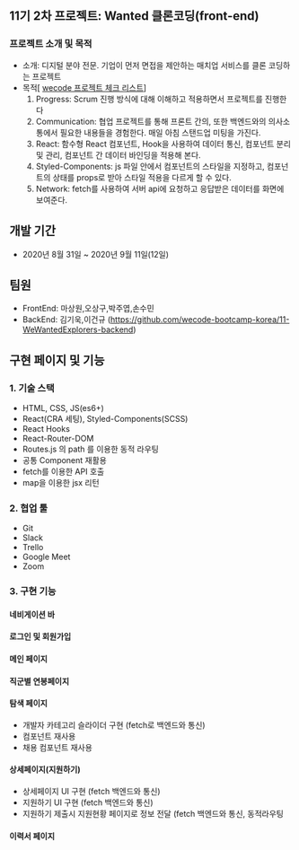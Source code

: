 ## 11기 2차 프로젝트: Wanted 클론코딩(front-end)


### 프로젝트 소개 및 목적 

- 소개: 디지털 분야 전문. 기업이 먼저 면접을 제안하는 매치업 서비스를 클론 코딩하는 프로젝트
- 목적[ [wecode 프로젝트 체크 리스트](https://www.notion.so/2-5ce37997b5db494ea67c5387eb8850f4)]
  1. Progress: Scrum 진행 방식에 대해 이해하고 적용하면서 프로젝트를 진행한다 
  2. Communication: 협업 프로젝트를 통해 프론트 간의, 또한 백엔드와의 의사소통에서 필요한 내용들을 경험한다. 매일 아침 스탠드업 미팅을 가진다.
  3. React: 함수형 React 컴포넌트, Hook을 사용하여 데이터 통신, 컴포넌트 분리 및 관리, 컴포넌트 간 데이터 바인딩을 적용해 본다.
  4. Styled-Components: js 파일 안에서 컴포넌트의 스타일을 지정하고, 컴포넌트의 상태를 props로 받아 스타일 적용을 다르게 할 수 있다.
  5. Network: fetch를 사용하여 서버 api에 요청하고 응답받은 데이터를 화면에 보여준다.

## 개발 기간

- 2020년 8월 31일 ~ 2020년 9월 11일(12일)

## 팀원

- FrontEnd: 마상원,오상구,박주엽,손수민
- BackEnd: 김기욱,이건규 (https://github.com/wecode-bootcamp-korea/11-WeWantedExplorers-backend)


## 구현 페이지 및 기능

### 1. 기술 스택
- HTML, CSS, JS(es6+)
- React(CRA 세팅), Styled-Components(SCSS)
- React Hooks
- React-Router-DOM
- Routes.js 의 path 를 이용한 동적 라우팅
- 공통 Component 재활용
- fetch를 이용한 API 호출
- map을 이용한 jsx 리턴

### 2. 협업 툴

- Git
- Slack
- Trello
- Google Meet
- Zoom

### 3. 구현 기능

#### 네비게이션 바

#### 로그인 및 회원가입 

#### 메인 페이지

#### 직군별 연봉페이지 

#### 탐색 페이지
- 개발자 카테고리 슬라이더 구현 (fetch로 백엔드와 통신)
- 컴포넌트 재사용
- 채용 컴포넌트 재사용

#### 상세페이지(지원하기)
- 상세페이지 UI 구현 (fetch 백엔드와 통신)
- 지원하기 UI 구현 (fetch 백엔드와 통신)
- 지원하기 제출시 지원현황 페이지로 정보 전달 (fetch 백엔드와 통신, 동적라우팅 

#### 이력서 페이지 

